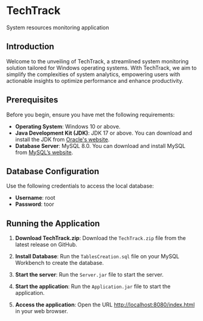 # TechTrack
System resources monitoring application

## Introduction

Welcome to the unveiling of TechTrack, a streamlined system monitoring solution tailored for Windows operating systems. With TechTrack, we aim to simplify the complexities of system analytics, empowering users with actionable insights to optimize performance and enhance productivity.

## Prerequisites

Before you begin, ensure you have met the following requirements:

- **Operating System**: Windows 10 or above.
- **Java Development Kit (JDK)**: JDK 17 or above. You can download and install the JDK from [Oracle's website](https://www.oracle.com/java/technologies/javase-jdk17-downloads.html).
- **Database Server**: MySQL 8.0. You can download and install MySQL from [MySQL’s website](https://dev.mysql.com/downloads/mysql/).

## Database Configuration

Use the following credentials to access the local database:

- **Username**: root
- **Password**: toor

## Running the Application

1. **Download TechTrack.zip**: Download the `TechTrack.zip` file from the latest release on GitHub.
   
2. **Install Database**: Run the `TablesCreation.sql` file on your MySQL Workbench to create the database.
   
3. **Start the server**: Run the `Server.jar` file to start the server.
   
4. **Start the application**: Run the `Application.jar` file to start the application.
   
5. **Access the application**: Open the URL [http://localhost:8080/index.html](http://localhost:8080/index.html) in your web browser.


